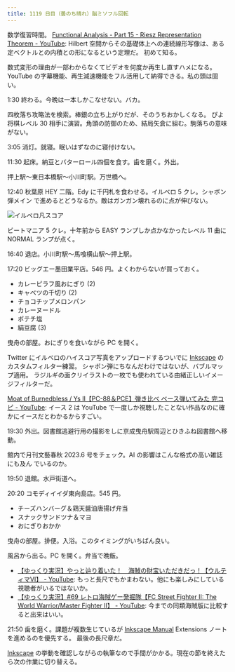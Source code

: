 ```yaml
---
title: 1119 日目（曇のち晴れ）脳ミソフル回転
---
```


数学復習時間。
[Functional Analysis - Part 15 - Riesz Representation Theorem - YouTube](https://www.youtube.com/watch?v=rKiy6wEiQIk&list=PLBh2i93oe2qsGKDOsuVVw-OCAfprrnGfr&index=15):
Hilbert 空間からその基礎体上への連続線形写像は、ある定ベクトルとの内積との形になるという定理だ。
初めて知る。

数式変形の理由が一部わからなくてビデオを何度か再生し直すハメになる。
YouTube の字幕機能、再生減速機能をフル活用して納得できる。私の頭は固い。

1:30 終わる。今晩は一本しかこなせない。バカ。

四枚落ち攻略法を検索。棒銀の立ち上がりだが、そのうちおかしくなる。
ぴよ将棋レベル 30 相手に演習。角頭の防御のため、結局矢倉に組む。駒落ちの意味がない。

3:05 消灯。就寝。眠いはずなのに寝付けない。

11:30 起床。納豆とバターロール四個を食す。歯を磨く。外出。

押上駅～東日本橋駅～小川町駅。万世橋へ。

12:40 秋葉原 HEY 二階。Edy に千円札を食わせる。イルベロ 5 クレ。シャボン弾メイン
で進めるとどうなるか。敵はガンガン壊れるのに点が伸びない。

![イルベロ凡スコア](https://pbs.twimg.com/media/FwkC3LsagAUBfHg?format=jpg&name=small)

ビートマニア 5 クレ。十年前から EASY ランプしか点かなかったレベル 11 曲に NORMAL
ランプが点く。

16:40 退店。小川町駅～馬喰横山駅～押上駅。

17:20 ビッグエー墨田業平店。546 円。よくわからないが買っておく。

* カレーピラフ風おにぎり (2)
* キャベツの千切り (2)
* チョコチップメロンパン
* カレーヌードル
* ポテチ塩
* 絹豆腐 (3)

曳舟の部屋。おにぎりを食いながら PC を開く。

Twitter にイルベロのハイスコア写真をアップロードするついでに [Inkscape] のカスタムフィルター練習。
シャボン弾にちなんだわけではないが、バブルマップ適用。
ラジルギの面クリイラストの一枚でも使われている由緒正しいイメージフィルターだ。

[Moat of Burnedbless / Ys II【PC-88＆PCE】弾き比べ ベース弾いてみた 完コピ - YouTube](https://www.youtube.com/watch?v=cfTrnzuVCTY):
イース 2 は YouTube で一度しか視聴したことない作品なのに確かにイースだとわかるからすごい。

19:30 外出。図書館逃避行用の撮影をしに京成曳舟駅周辺とひきふね図書館へ移動。

<blockquote class="twitter-tweet"
  data-conversation="none"
  data-media-max-width="480" data-theme="dark" data-align="center">
<a href="https://twitter.com/showa_yojyo/status/1660240016529063936"></a>
</blockquote>

館内で月刊文藝春秋 2023.6 号をチェック。AI の影響はこんな格式の高い雑誌にも及ん
でいるのか。

19:50 退館。水戸街道へ。

20:20 コモディイイダ東向島店。545 円。

* チーズハンバーグ＆鶏天醤油唐揚げ弁当
* スナックサンドツナ＆マヨ
* おにぎりおかか

曳舟の部屋。排便。入浴。このタイミングがいちばん良い。

風呂から出る。PC を開く。弁当で晩飯。

* [【ゆっくり実況】やっと辿り着いた！　海賊の財宝いただきだっ！【ウルティマⅥ】 - YouTube](https://www.youtube.com/watch?v=XPrtmysofCQ):
  もっと長尺でもかまわない。他にも楽しみにしている視聴者がいるではないか。
* [【ゆっくり実況】#69 レトロ海賊ゲー発掘隊【FC Street Fighter II: The World Warrior/Master Fighter II】 - YouTube](https://www.youtube.com/watch?v=5EVlzUt5QFw):
  今までの同類海賊版に比較すると出来はいい。

21:50 歯を磨く。課題が複数生じているが [Inkscape Manual] Extensions ノートを進めるのを優先する。
最後の長尺章だ。

[Inkscape] の挙動を確認しながらの執筆なので手間がかかる。現在の節を終えたら次の作業に切り替える。

[Inkscape]: <https://inkscape.org/>
[Inkscape Manual]: <http://tavmjong.free.fr/INKSCAPE/MANUAL/html/>
